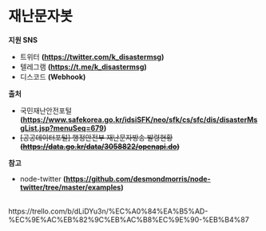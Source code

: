 # 재난문자봇

**지원 SNS**<br>
- 트위터 **(https://twitter.com/k_disastermsg)**
- 텔레그램 **(https://t.me/k_disastermsg)**
- 디스코드 **(Webhook)**

**출처**<br>
- 국민재난안전포털 **(https://www.safekorea.go.kr/idsiSFK/neo/sfk/cs/sfc/dis/disasterMsgList.jsp?menuSeq=679)**
- ~~[공공데이터포털] 행정안전부 재난문자방송 발령현황 **(https://data.go.kr/data/3058822/openapi.do)**~~

**참고**<br>
- node-twitter **(https://github.com/desmondmorris/node-twitter/tree/master/examples)**
<br>
https://trello.com/b/dLiDYu3n/%EC%A0%84%EA%B5%AD-%EC%9E%AC%EB%82%9C%EB%AC%B8%EC%9E%90-%EB%B4%87
